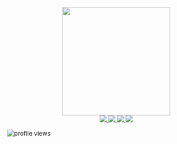 <div id="header" align="center">
  <img src="https://media1.giphy.com/media/v1.Y2lkPTc5MGI3NjExcDlnbmJuNHFmdXBzZzd5MThzZTJwNWc0ejNkaWJoZzl3NWRzdXNzYiZlcD12MV9pbnRlcm5hbF9naWZfYnlfaWQmY3Q9Zw/ptqAPgghLtHOa0SLJS/giphy.gif" width="250"/>
</div>
<div id="badges" align="center">
<a href="https://t.me/Koval_Skii">
  <img src="https://img.shields.io/badge/Telegram-blue?logo=telegram&logoColor=white&style=for-the-badge"/>
</a>
<a href="https://stepik.org/users/598746551/profile">
  <img src="https://img.shields.io/badge/Stepik-black?logo=stepic&logoColor=white&style=for-the-badge"/>
</a>
<a href="https://leetcode.com/u/Molnuenosnuy/">
  <img src="https://img.shields.io/badge/LeetCode-black?logo=leetcode&logoColor=yellow&style=for-the-badge"/>
</a>
<a href="https://www.codewars.com/users/Molnuenosnuy">
  <img src="https://img.shields.io/badge/CodeWars-red?logo=codewars&logoColor=black&style=for-the-badge"/>
</a>
</div>
<p>
  <img src="https://komarev.com/ghpvc/?username=Molnuenosnuy&style=flat-square&color=blue" alt="profile views" />
</p>
